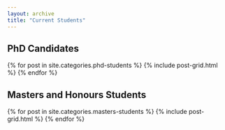 ```yaml
---
layout: archive
title: "Current Students"
---
```

## PhD Candidates

<div class="tiles">
{% for post in site.categories.phd-students %}
	{% include post-grid.html %}
{% endfor %}
</div><!-- /.tiles -->

## Masters and Honours Students

<div class="tiles">
{% for post in site.categories.masters-students %}
	{% include post-grid.html %}
{% endfor %}
</div><!-- /.tiles -->
